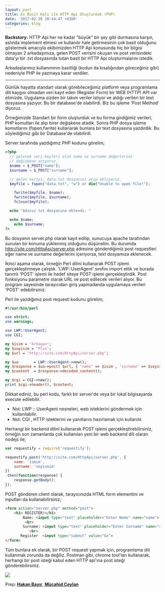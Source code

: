 ```yaml
---
layout: post
title: En Basit Hali ile HTTP Api Oluşturmak (PHP)
date: '2017-02-26 20:44:47 +0300'
categories: blog
---
```


**Backstory:** HTTP Api her ne kadar "büyük" bir şey gibi durmasına karşın, aslında implement etmesi ve kullanılır hale getirmesinin çok basit olduğunu göstermek amacıyla ekibimizden HTTP Api konusunda hiç bir bilgisi olmayan 2 arkadaşımıza, gelen POST verisini okuyan ve post verisindeki data'yı bir .txt dosyasında tutan basit bir HTTP Api oluşturmalarını istedik.

Arkadaşlarımız kullanımının basitliği (kodun da kısalığından göreceğiniz gibi) nedeniyle PHP ile yazmaya karar verdiler.

--------------------------------------------------------------------------------

Günlük hayatta standart olarak görebileceğimiz platform veya programlama dili kaygısı olmadan veri kayıt eden (Register Form) bir WEB (HTTP) API var elimizde. Uygulama sizden bir takım veriler istiyor ve aldığı verileri bir text dosyasına yazıyor. Bu bir database'de olabilirdi. Biz bu işleme 'Post Method' diyoruz.

Örneğimizde Standart bir form oluşturduk ve bu forma girdiğimiz verileri, PHP komutları ile alıp birer değişkene atadık. Sonra PHP dosya işleme komutlarını (fopen,fwrite) kullanarak bunlara bir text dosyasına yazdırdık. Bu söylediğimiz gibi bir Database'de olabilirdi.

Server tarafında yazdığımız PHP kodunu görelim;

```php
<?php
  // gelecek veri keyleri olan name ve surname değerlerini
  // değişkene atıyoruz.
  $name = $_POST["name"];
  $surname = $_POST["surname"];

  // gelen veriyi, data.txt dosyasını açıp ekliyoruz.
  $myfile = fopen("data.txt", "w") or die("Unable to open file!");

    fwrite($myfile, $name);
    fwrite($myfile, $surname);
    fclose($myfile);

  echo "Adınız txt dosyasına eklendi: "

  echo $name;
    echo $surname;   
?>
```

Bu dosyanın server.php olarak kayıt edilip, sunucuya apache tarafından sunulan bir konuma yüklenmiş olduğunu düşünelim. Bu durumda <http://site.com/HttpApi/server.php> adresine gönderdiğimiz post requestleri eğer name ve surname değerlerini içeriyorsa, text dosyamıza eklenecek.

İkinci aşama olarak, örneğin Perl dilini kullanarak POST işlemi gerçekleştirmeye çalıştık. 'LWP::UserAgent' sınıfını import ettik ve burada tanımlı 'POST' işlemi ile hedef siteye POST işlemi gerçekleştirdik. Post fonksiyonu parametre olarak URL ve post edilecek verileri alıyor. Bu program sayesinde tarayıcıdan giriş yapmadanda uygulamaya verileri 'POST' edebilirsiniz.

Perl ile yazdığımız post requesti kodunu görelim;

```perl
#!/usr/bin/perl

use strict;
use warnings;

use LWP::UserAgent;
use CGI;

my $isim = 'Armagan';
my $soyisim = 'Plus';
my $url = 'http://site.com/HttpApi/server.php';

my $ua       = LWP::UserAgent->new();
my $response = $ua->post( $url, { 'name' => $isim , 'surname' => $soyisim } );
my $content  = $response->decoded_content();

my $cgi = CGI->new();
print $cgi->header(), $content;
```

Dikkat ediniz, bu perl kodu, farklı bir server'de veya bir lokal bilgisayarda execute edilebilir.

- Not: LWP :: UserAgent nesneleri, web isteklerini göndermek için kullanılabilir.
- Not: CGI , HTTP isteklerini ve yanıtlarını hazırlamak için kullanılır.

Herhangi bir backend dilini kullanarak POST işlemi gerçekleştirebilirsiniz, örneğin son zamanlarda çok kullanılan yeni bir web backend dili olaran nodejs ile;

```javascript
var requestify = require('requestify');

requestify.post('http://site.com/HttpApi/server.php', {
    name: 'ismim',
    surname: 'soyismim'
})
.then(function(response) {
    response.getBody();
});
```

POST gönderen client olarak, tarayıcınızda HTML form elementini ve inputları da kullanabilirsiniz;

```html
<form action="server.php" method="post">
    <h1> REGISTER!</h1>
        Name: <input type="text" placeholder="Enter Name" name="name">
         <br>
        Surname: <input type="text" placeholder="Enter Surname" name="surname">
           <br>
       Register  <input type="submit" value="Go">
</form>
```

Tüm bunlara ek olarak, bir POST requesti yapmak için, programlama dili kullanmak zorunda da değiliz. Postman gibi, chrome tool'ları kullanarak, herhangi bir post isteği kabul eden HTTP api'ına post isteği gönderebilirsiniz.

![](https://www.getpostman.com/img/v1/docs/thumbs/9.png)

Prep: **[Hakan Bayır](https://twitter.com/)**, **[Mücahid Ceylan](https://twitter.com/m3o_cey)**
